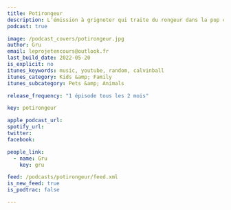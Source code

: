 ```yaml
---
title: Potirongeur
description: L’émission à grignoter qui traite du rongeur dans la pop culture. Ambiance chill et analyses d’œuvres parfois décalées.
podcast: true

image: /podcast_covers/potirongeur.jpg
author: Gru
email: leprojetencours@outlook.fr
last_build_date: 2022-05-20
is_explicit: no
itunes_keywords: music, youtube, random, calvinball
itunes_category: Kids &amp; Family
itunes_subcategory: Pets &amp; Animals

release_frequency: "1 épisode tous les 2 mois"

key: potirongeur

apple_podcast_url: 
spotify_url: 
twitter: 
facebook:

people_link: 
  - name: Gru
    key: gru

feed: /podcasts/potirongeur/feed.xml
is_new_feed: true
is_podtrac: false

---
```


<Podcast/>
